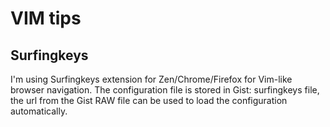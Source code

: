 # VIM tips

## Surfingkeys

I'm using Surfingkeys extension for Zen/Chrome/Firefox for Vim-like browser navigation. The configuration file is stored in Gist: surfingkeys file, the url from the Gist RAW file can be used to load the configuration automatically.
